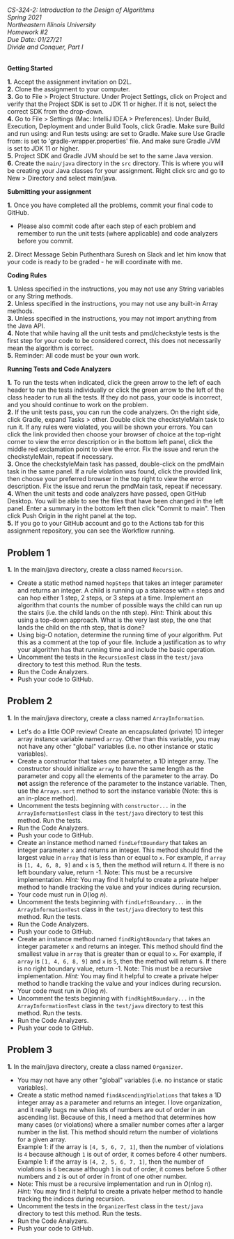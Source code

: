 ###### CS-324-2: Introduction to the Design of Algorithms <br> Spring 2021 <br> Northeastern Illinois University <br> Homework #2 <br> Due Date: 01/27/21 <br> Divide and Conquer, Part I

**Getting Started**

**1.** Accept the assignment invitation on D2L.<br>
**2.** Clone the assignment to your computer.<br>
**3.** Go to File > Project Structure. Under Project Settings, click on Project and verify that the Project SDK is 
set to JDK 11 or higher.  If it is not, select the correct SDK from the drop-down.<br>
**4.** Go to File > Settings (Mac: IntelliJ IDEA > Preferences). Under Build, Execution, Deployment and under Build 
Tools, click Gradle. Make sure Build and run using: and Run tests using: are set to Gradle. Make sure Use Gradle from: 
is set to 'gradle-wrapper.properties' file. And make sure Gradle JVM is set to JDK 11 or higher.<br>
**5.** Project SDK and Gradle JVM should be set to the same Java version.<br>
**6.** Create the `main/java` directory in the `src` directory. This is where you will be creating your Java classes 
for your assignment. Right click src and go to New > Directory and select main/java.<br>

**Submitting your assignment**

**1.** Once you have completed all the problems, commit your final code to GitHub. <br>
- Please also commit code after each step of each problem and remember to run the unit tests (where applicable) and 
  code analyzers before you commit.

**2.** Direct Message Sebin Puthenthara Suresh on Slack and let him know that your code is ready to be graded -
he will coordinate with me.<br>

**Coding Rules**

**1.** Unless specified in the instructions, you may not use any String variables or any String methods.<br>
**2.** Unless specified in the instructions, you may not use any built-in Array methods.<br>
**3.** Unless specified in the instructions, you may not import anything from the Java API.<br>
**4.** Note that while having all the unit tests and pmd/checkstyle tests is the first step for your code to be 
considered correct, this does not necessarily mean the algorithm is correct.<br>
**5.** Reminder: All code must be your own work.

**Running Tests and Code Analyzers**

**1.** To run the tests when indicated, click the green arrow to the left of each header to run the tests individually or
click the green arrow to the left of the class header to run all the tests. If they do not pass, your code is incorrect,
and you should continue to work on the problem.<br>
**2.** If the unit tests pass, you can run the code analyzers. On the right side, click Gradle, expand Tasks > other. 
Double click the checkstyleMain task to run it. If any rules were violated, you will be shown your errors. You can click 
the link provided then
choose your browser of choice at the top-right corner to view the error description or in the bottom left panel, click 
the middle red exclamation point to view the error. Fix the issue and rerun the checkstyleMain, repeat if necessary.<br>
**3.** Once the checkstyleMain task has passed, double-click on the pmdMain task in the same panel. If a rule 
violation was found, click the provided link, then choose your preferred browser in the top right to view the error 
description. Fix the issue and rerun the pmdMain task, repeat if necessary.<br>
**4.** When the unit tests and code analyzers have passed, open GitHub Desktop. You will be able to see the files that 
have been changed in the left panel. Enter a summary in the bottom left then click "Commit to main". Then click Push 
Origin in the right panel at the top. <br>
**5.** If you go to your GitHub account and go to the Actions tab for this assignment repository, you can see the 
Workflow running.

## **Problem 1**

**1.** In the main/java directory, create a class named `Recursion`.
- Create a static method named `hopSteps` that takes an integer parameter and returns an integer. A child is running 
  up a staircase with `n` steps and can hop either 1 step, 2 steps, or 3 steps at a time. Implement an algorithm
  that counts the number of possible ways the child can run up the stairs (i.e. the child lands on the nth step).
  <em>Hint</em>: Think about this using a top-down approach. What is the very last step, the one that lands the child on the
  nth step, that is done?
- Using big-O notation, determine the running time of your algorithm. Put this as a comment at the top of your file.
  Include a justification as to why your algorithm has that running time and include the basic operation.
- Uncomment the tests in the `RecursionTest` class in the `test/java` directory to test this method. Run the tests.
- Run the Code Analyzers.
- Push your code to GitHub.

## **Problem 2**

**1.** In the main/java directory, create a class named `ArrayInformation`.
- Let's do a little OOP review! Create an encapsulated (private) 1D integer array instance variable named `array`. Other
  than this variable, you may not have any other "global" variables (i.e. no other instance or static variables).
- Create a constructor that takes one parameter, a 1D integer array. The constructor should initialize 
  `array` to have the same length as the parameter and copy all the elements of the parameter to the array. Do **not**
  assign the reference of the parameter to the instance variable. Then, use the `Arrays.sort` method to sort the 
  instance variable (Note: this is an in-place method).
- Uncomment the tests beginning with `constructor...` in the `ArrayInformationTest` class in the `test/java`
  directory to test this method. Run the tests.
- Run the Code Analyzers.  
- Push your code to GitHub.
- Create an instance method named `findLeftBoundary` that takes an integer parameter `x` and returns an integer. This 
  method should find the largest value in `array` that is less than or equal to `x`. For example, if `array` is 
  `[1, 4, 6, 8, 9]` and `x` is `5`, then the method will return `4`. If there is no left boundary value, return -1.
  Note: This must be a recursive implementation. <em>Hint:</em> You may find it helpful to create a private helper 
  method to handle tracking the value and your indices during recursion.
- Your code must run in <em>O</em>(log <em>n</em>).
- Uncomment the tests beginning with `findLeftBoundary...` in the `ArrayInformationTest` class in the `test/java` 
  directory to test this method. Run the tests.
- Run the Code Analyzers.
- Push your code to GitHub.
- Create an instance method named `findRightBoundary` that takes an integer parameter `x` and returns an integer. This
  method should find the smallest value in `array` that is greater than or equal to `x`. For example, if `array` is
  `[1, 4, 6, 8, 9]` and `x` is `5`, then the method will return `6`. If there is no right boundary value, return -1.
  Note: This must be a recursive implementation. <em>Hint:</em> You may find it helpful to create a private helper
  method to handle tracking the value and your indices during recursion.
- Your code must run in <em>O</em>(log <em>n</em>).
- Uncomment the tests beginning with `findRightBoundary...` in the `ArrayInformationTest` class in the `test/java`
  directory to test this method. Run the tests.
- Run the Code Analyzers.
- Push your code to GitHub.

## **Problem 3**

**1.** In the main/java directory, create a class named `Organizer`.
- You may not have any other "global" variables (i.e. no instance or static variables).
- Create a static method named `findAscendingViolations` that takes a 1D integer array as a parameter and returns an
  integer. I love organization, and it really bugs me when lists of numbers are out of order in an ascending list. 
  Because of this, I need a method that determines how many cases (or violations) where a smaller number comes after a 
  larger number in the list. This method should return the number of violations for a given array.<br>
  Example 1: if the array is `[4, 5, 6, 7, 1]`, then the number of violations is `4` because although `1` is out of
  order, it comes before 4 other numbers.<br>
  Example 1: if the array is `[4, 2, 5, 6, 7, 1]`, then the number of violations is `6` because although `1` is out of
  order, it comes before 5 other numbers and `2` is out of order in front of one other number.<br>
- Note: This must be a recursive implementation and run in <em>O</em>(<em>n</em>log <em>n</em>). <em>Hint:</em> You may 
  find it helpful to create a private helper method to handle tracking the indices during recursion.
- Uncomment the tests in the `OrganizerTest` class in the `test/java` directory to test this method. 
  Run the tests.
- Run the Code Analyzers.
- Push your code to GitHub.



